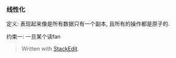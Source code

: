 ### 线性化
定义: 表现起来像是所有数据只有一个副本, 且所有的操作都是原子的.

约束一: 一旦某个读fan


> Written with [StackEdit](https://stackedit.io/).
<!--stackedit_data:
eyJoaXN0b3J5IjpbLTcwNzk4NzQwM119
-->